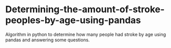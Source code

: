 # Determining-the-amount-of-stroke-peoples-by-age-using-pandas
Algorithm in python to determine how many people had stroke by age using pandas and answering some questions.

